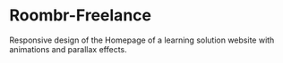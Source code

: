 # Roombr-Freelance
Responsive design of the Homepage of a learning solution website with animations and parallax effects.
